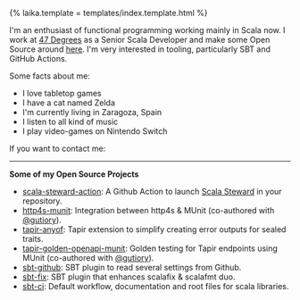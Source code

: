 {%
	laika.template = templates/index.template.html
%}

I'm an enthusiast of functional programming working mainly in Scala now. I work at [47 Degrees](https://www.47deg.com) as a Senior Scala Developer and make some Open Source around [here](https://github.com/alejandrohdezma?tab=repositories). I'm very interested in tooling, particularly SBT and GitHub Actions.

Some facts about me:

- I love tabletop games <i class="fas fa-dice-d20"></i>
- I have a cat named Zelda <i class="fas fa-cat"></i>
- I'm currently living in Zaragoza, Spain <i class="fas fa-home"></i>
- I listen to all kind of music <i class="fas fa-music"></i>
- I play video-games on Nintendo Switch <i class="fas fa-gamepad"></i>

If you want to contact me:

<address>
	<a href="mailto:info@alejandrohdezma.com" target="_blank"><i class="fas fa-envelope"></i></a>
	<a href="https://github.com/alejandrohdezma" target="_blank"><i class="fab fa-github"></i></a>
	<a href="https://twitter.com/alejandrohdezma" target="_blank"><i class="fab fa-twitter"></i></a>
</address>

---

**<i class="fab fa-github"></i> Some of my Open Source Projects**

- [scala-steward-action](https://github.com/scala-steward-org/scala-steward-action): A Github Action to launch [Scala Steward](https://github.com/scala-steward-org/scala-steward) in your repository.
- [http4s-munit](https://github.com/alejandrohdezma/http4s-munit): Integration between http4s & MUnit (co-authored with [@gutiory](https://github.com/gutiory)).
- [tapir-anyof](https://github.com/alejandrohdezma/tapir-anyof): Tapir extension to simplify creating error outputs for sealed traits.
- [tapir-golden-openapi-munit](https://github.com/alejandrohdezma/tapir-golden-openapi-munit): Golden testing for Tapir endpoints using MUnit (co-authored with [@gutiory](https://github.com/gutiory)).
- [sbt-github](https://github.com/alejandrohdezma/sbt-github): SBT plugin to read several settings from Github.
- [sbt-fix](https://github.com/alejandrohdezma/sbt-fix): SBT plugin that enhances scalafix & scalafmt duo.
- [sbt-ci](https://github.com/alejandrohdezma/sbt-ci): Default workflow, documentation and root files for scala libraries.